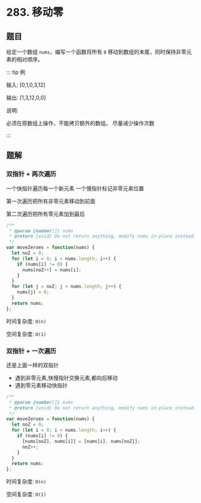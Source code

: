 # 283. 移动零

## 题目

给定一个数组 `nums`，编写一个函数将所有 `0` 移动到数组的末尾，同时保持非零元素的相对顺序。

::: tip 例

输入: [0,1,0,3,12]

输出: [1,3,12,0,0]

说明:

必须在原数组上操作，不能拷贝额外的数组。
尽量减少操作次数

:::

## 题解

### 双指针 + 两次遍历

一个快指针遍历每一个新元素
一个慢指针标记非零元素位置

第一次遍历把所有非零元素移动到前面

第二次遍历把所有零元素加到最后

```js
/**
 * @param {number[]} nums
 * @return {void} Do not return anything, modify nums in-place instead.
 */
var moveZeroes = function(nums) {
  let noZ = 0;
  for (let i = 0; i < nums.length; i++) {
    if (nums[i] != 0) {
      nums[noZ++] = nums[i];
    }
  }
  for (let j = noZ; j < nums.length; j++) {
    nums[j] = 0;
  }
  return nums;
};
```

时间复杂度: `O(n)`

空间复杂度: `O(1)`

### 双指针 + 一次遍历

还是上面一样的双指针

- 遇到非零元素,快慢指针交换元素,都向后移动
- 遇到零元素移动快指针

```js
/**
 * @param {number[]} nums
 * @return {void} Do not return anything, modify nums in-place instead.
 */
var moveZeroes = function(nums) {
  let noZ = 0;
  for (let i = 0; i < nums.length; i++) {
    if (nums[i] != 0) {
      [nums[noZ], nums[i]] = [nums[i], nums[noZ]];
      noZ++;
    }
  }
  return nums;
};
```

时间复杂度: `O(n)`

空间复杂度: `O(1)`
